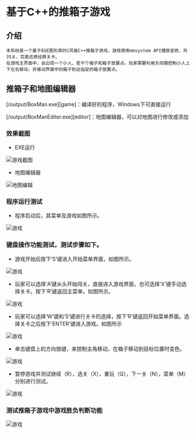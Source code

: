 # 基于C++的推箱子游戏

## 介绍
    本系统是一个基于EGE图形库的C风格C++推箱子游戏，游戏使用mmsystem API播放音效，共35关，完美还原经典关卡。			
    在游戏主界面中，会出现一个小人、若干个箱子和箱子放置点。玩家需要利用方向键控制小人上下左右移动，并推动界面中的箱子到达指定的箱子放置点。

## 推箱子和地图编辑器


[/output/BoxMan.exe][game]：编译好的程序，Windows下可直接运行

[/output/BoxManEditer.exe][editor]：地图编辑器，可以对地图进行修改或添加

### 效果截图

* EXE运行

 ![游戏截图](https://github.com/ghuaerm/BoxMan/blob/master/image/8.png)
 
* 地图编辑器

 ![地图编辑](https://github.com/ghuaerm/BoxMan/blob/master/image/9.png)

### 程序运行测试
+ 程序启动后，其菜单及游戏如图所示。

 ![游戏](https://github.com/ghuaerm/BoxMan/blob/master/image/1.png)

 ### 键盘操作功能测试，测试步骤如下。
+ 游戏开始后按下‘S’键进入开始菜单界面，如图所示。

 ![游戏](https://github.com/ghuaerm/BoxMan/blob/master/image/2.png)
+ 玩家可以选择‘A’键从头开始闯关，直接进入游戏界面，也可选择‘X’键手动选择关卡。按下‘R’键返回主菜单。如图所示。

 ![游戏](https://github.com/ghuaerm/BoxMan/blob/master/image/3.png)
+ 玩家可以选择‘W’键和‘S’键进行关卡的选择，按下‘R’键返回开始菜单界面。选择关卡之后按下‘ENTER’键进入游戏。如图所示

 ![游戏](https://github.com/ghuaerm/BoxMan/blob/master/image/4.png)

+ 单击键盘上的方向按键，来控制主角移动，在箱子移动到目标位置时变色。

 ![游戏](https://github.com/ghuaerm/BoxMan/blob/master/image/6.png)
+ 暂停游戏并测试继续（R），选关（X），重玩（Q），下一关（N），菜单（M）分别进行测试。

 ![游戏](https://github.com/ghuaerm/BoxMan/blob/master/image/5.png)

### 测试推箱子游戏中游戏胜负判断功能
 ![游戏](https://github.com/ghuaerm/BoxMan/blob/master/image/5.png)

